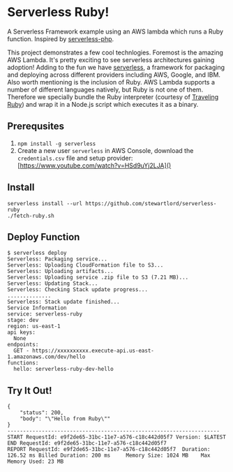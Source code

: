 # Serverless Ruby!

A Serverless Framework example using an AWS lambda which runs a Ruby function. Inspired by [serverless-php](https://github.com/ZeroSharp/serverless-php). 

This project demonstrates a few cool technlogies. Foremost is the amazing AWS Lambda. It's pretty exciting to see serverless architectures gaining adoption! Adding to the fun we have [serverless](https://serverless.com/), a framework for packaging and deploying across different providers including AWS, Google, and IBM. Also worth mentioning is the inclusion of Ruby. AWS Lambda supports a number of different languages natively, but Ruby is not one of them. Therefore we specially bundle the Ruby interpreter (courtesy of [Traveling Ruby](http://phusion.github.io/traveling-ruby/)) and wrap it in a Node.js script which executes it as a binary.

## Prerequsites

1. `npm install -g serverless`
2. Create a new user `serverless` in AWS Console, download the `credentials.csv` file and setup provider: [https://www.youtube.com/watch?v=HSd9uYj2LJA]()

## Install

```
serverless install --url https://github.com/stewartlord/serverless-ruby
./fetch-ruby.sh
```

## Deploy Function
```
$ serverless deploy
Serverless: Packaging service...
Serverless: Uploading CloudFormation file to S3...
Serverless: Uploading artifacts...
Serverless: Uploading service .zip file to S3 (7.21 MB)...
Serverless: Updating Stack...
Serverless: Checking Stack update progress...
..............
Serverless: Stack update finished...
Service Information
service: serverless-ruby
stage: dev
region: us-east-1
api keys:
  None
endpoints:
  GET - https://xxxxxxxxxx.execute-api.us-east-1.amazonaws.com/dev/hello
functions:
  hello: serverless-ruby-dev-hello
```

## Try It Out!
```
{
    "status": 200,
    "body": "\"Hello from Ruby\""
}
--------------------------------------------------------------------
START RequestId: e9f2de65-31bc-11e7-a576-c18c442d05f7 Version: $LATEST
END RequestId: e9f2de65-31bc-11e7-a576-c18c442d05f7
REPORT RequestId: e9f2de65-31bc-11e7-a576-c18c442d05f7	Duration: 126.52 ms	Billed Duration: 200 ms 	Memory Size: 1024 MB	Max Memory Used: 23 MB
```